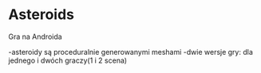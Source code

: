 # Asteroids
Gra na Androida

-asteroidy są proceduralnie generowanymi meshami
-dwie wersje gry: dla jednego i dwóch graczy(1 i 2 scena)
